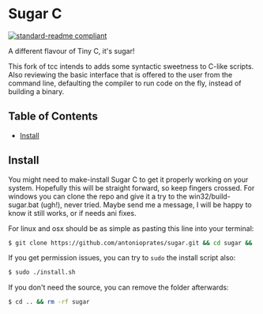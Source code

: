 # Sugar C

[![standard-readme compliant](https://img.shields.io/badge/readme%20style-standard-brightgreen.svg?style=flat-square)](https://github.com/RichardLitt/standard-readme)

A different flavour of Tiny C, it's sugar!

This fork of tcc intends to adds some syntactic sweetness to C-like scripts. Also reviewing the basic interface that is offered to the user from the command line, defaulting the compiler to run code on the fly, instead of building a binary.


## Table of Contents

- [Install](#install)

## Install

You might need to make-install Sugar C to get it properly working on your system. Hopefully this will be straight forward, so keep fingers crossed. For windows you can clone the repo and give it a try to the win32/build-sugar.bat (ugh!), never tried. Maybe send me a message, I will be happy to know it still works, or if needs ani fixes.

For linux and osx should be as simple as pasting this line into your terminal:

```sh
$ git clone https://github.com/antonioprates/sugar.git && cd sugar && ./install.sh
```

If you get permission issues, you can try to `sudo` the install script also:

```sh
$ sudo ./install.sh
```

If you don't need the source, you can remove the folder afterwards:

```sh
$ cd .. && rm -rf sugar
```
